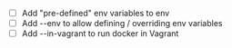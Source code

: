 - [ ] Add "pre-defined" env variables to env
- [ ] Add --env to allow defining / overriding env variables
- [ ] Add --in-vagrant to run docker in Vagrant
